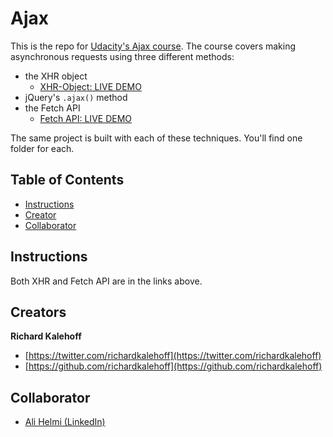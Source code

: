 # Ajax

This is the repo for [Udacity's Ajax course](). The course covers making asynchronous requests using three different methods:

* the XHR object
    * <a href="https://ahelmi365.github.io/course-ajax/lesson-1-async-w-xhr/" target="_blank">XHR-Object: LIVE DEMO</a>
* jQuery's `.ajax()` method
* the Fetch API
    * <a href="https://ahelmi365.github.io/course-ajax/lesson-3-async-w-fetch" target="_blank">Fetch API: LIVE DEMO</a>

The same project is built with each of these techniques. You'll find one folder for each.

## Table of Contents

* [Instructions](#instructions)
* [Creator](#creators)
* [Collaborator](#collaborator)

## Instructions

Both XHR and Fetch API are in the links above.

## Creators

**Richard Kalehoff**

* [https://twitter.com/richardkalehoff](https://twitter.com/richardkalehoff)
* [https://github.com/richardkalehoff](https://github.com/richardkalehoff)

## Collaborator

* <a href="https://www.linkedin.com/in/alihelmi" target="_blank">Ali Helmi (LinkedIn)</a>
